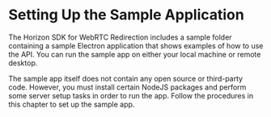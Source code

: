 # Setting Up the Sample Application

The Horizon SDK for WebRTC Redirection includes a sample folder containing a sample Electron application that shows examples of how to use the API. You can run the sample app on either your local machine or remote desktop.

The sample app itself does not contain any open source or third-party code. However, you must install certain NodeJS packages and perform some server setup tasks in order to run the app.
Follow the procedures in this chapter to set up the sample app.

